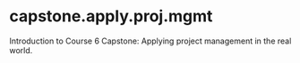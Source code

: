 # capstone.apply.proj.mgmt
Introduction to Course 6
Capstone: Applying project management in the real world.
